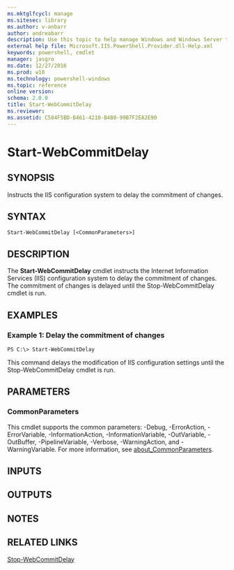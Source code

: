 ```yaml
---
ms.mktglfcycl: manage
ms.sitesec: library
ms.author: v-anbarr
author: andreabarr
description: Use this topic to help manage Windows and Windows Server technologies with Windows PowerShell.
external help file: Microsoft.IIS.PowerShell.Provider.dll-Help.xml
keywords: powershell, cmdlet
manager: jasgro
ms.date: 12/27/2016
ms.prod: w10
ms.technology: powershell-windows
ms.topic: reference
online version: 
schema: 2.0.0
title: Start-WebCommitDelay
ms.reviewer:
ms.assetid: C584F5BD-B461-4210-B4B0-99B7F2EA2E90
---
```


# Start-WebCommitDelay

## SYNOPSIS
Instructs the IIS configuration system to delay the commitment of changes.

## SYNTAX

```
Start-WebCommitDelay [<CommonParameters>]
```

## DESCRIPTION
The **Start-WebCommitDelay** cmdlet instructs the Internet Information Services (IIS) configuration system to delay the commitment of changes.
The commitment of changes is delayed until the Stop-WebCommitDelay cmdlet is run.

## EXAMPLES

### Example 1: Delay the commitment of changes
```
PS C:\> Start-WebCommitDelay
```

This command delays the modification of IIS configuration settings until the Stop-WebCommitDelay cmdlet is run.

## PARAMETERS

### CommonParameters
This cmdlet supports the common parameters: -Debug, -ErrorAction, -ErrorVariable, -InformationAction, -InformationVariable, -OutVariable, -OutBuffer, -PipelineVariable, -Verbose, -WarningAction, and -WarningVariable. For more information, see [about_CommonParameters](http://go.microsoft.com/fwlink/?LinkID=113216).

## INPUTS

## OUTPUTS

## NOTES

## RELATED LINKS

[Stop-WebCommitDelay](./Stop-WebCommitDelay.md)

